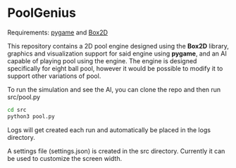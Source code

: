 # PoolGenius

Requirements: [pygame](https://pypi.org/project/pygame/) and [Box2D](https://pypi.org/project/Box2D/)

This repository contains a 2D pool engine designed using the **Box2D** library, graphics and visualization support for said engine using **pygame**, and an AI capable of playing pool using the engine. The engine is designed specifically for eight ball pool, however it would be possible to modify it to support other variations of pool.

To run the simulation and see the AI, you can clone the repo and then run src/pool.py

```bash
cd src
python3 pool.py
```

Logs will get created each run and automatically be placed in the logs directory.

A settings file (settings.json) is created in the src directory. Currently it can be used to customize the screen width.